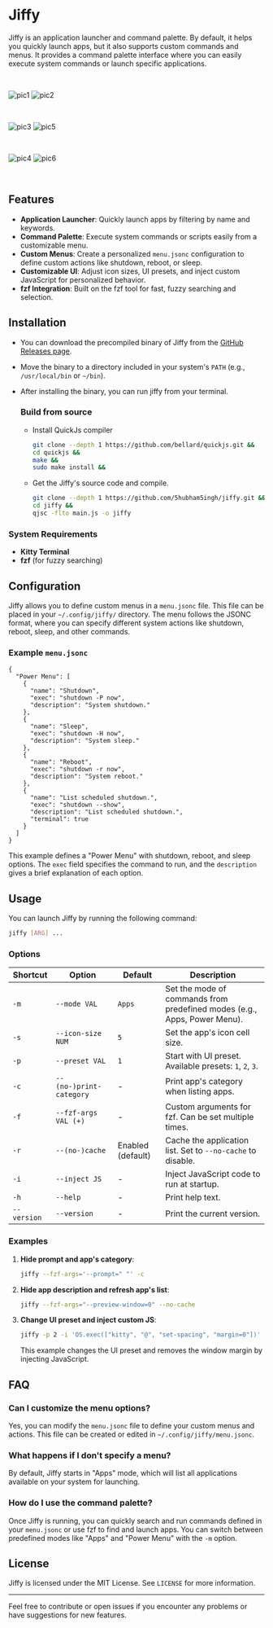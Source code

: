 
# Jiffy

Jiffy is an application launcher and command palette. By default, it helps you quickly launch apps, but it also supports custom commands and menus. It provides a command palette interface where you can easily execute system commands or launch specific applications.

<br>

![pic1](https://github.com/user-attachments/assets/fb58cd8a-eecb-415b-b60d-d5f6121ff3d2)
![pic2](https://github.com/user-attachments/assets/5860b98b-a35c-492f-aa33-7c0e95501e5c)

<br>

![pic3](https://github.com/user-attachments/assets/924722ab-d423-4f21-b59a-1a9ba6d9ce63)
![pic5](https://github.com/user-attachments/assets/801d6bee-7f2f-4b57-83a4-a7196115cf4c)

<br>

![pic4](https://github.com/user-attachments/assets/e5dda50a-74f9-4794-874f-3c7dd708c50f)
![pic6](https://github.com/user-attachments/assets/765cbf90-f7b8-479f-8688-ef904c98e7e4)

<br>

## Features

- **Application Launcher**: Quickly launch apps by filtering by name and keywords.
- **Command Palette**: Execute system commands or scripts easily from a customizable menu.
- **Custom Menus**: Create a personalized `menu.jsonc` configuration to define custom actions like shutdown, reboot, or sleep.
- **Customizable UI**: Adjust icon sizes, UI presets, and inject custom JavaScript for personalized behavior.
- **fzf Integration**: Built on the fzf tool for fast, fuzzy searching and selection.

## Installation

- You can download the precompiled binary of Jiffy from the [GitHub Releases page](https://github.com/5hubham5ingh/jiffy/releases).

- Move the binary to a directory included in your system's `PATH` (e.g., `/usr/local/bin` or `~/bin`).

- After installing the binary, you can run jiffy from your terminal.

  ### Build from source
  - Install QuickJs compiler
    ```bash
    git clone --depth 1 https://github.com/bellard/quickjs.git &&
    cd quickjs &&
    make &&
    sudo make install &&
    ```
  - Get the Jiffy's source code and compile.
    ```bash
    git clone --depth 1 https://github.com/5hubham5ingh/jiffy.git &&
    cd jiffy &&
    qjsc -flto main.js -o jiffy
    ```

### System Requirements

- **Kitty Terminal**
- **fzf** (for fuzzy searching)

## Configuration

Jiffy allows you to define custom menus in a `menu.jsonc` file. This file can be placed in your `~/.config/jiffy/` directory. The menu follows the JSONC format, where you can specify different system actions like shutdown, reboot, sleep, and other commands.

### Example `menu.jsonc`

```jsonc
{
  "Power Menu": [
    {
      "name": "Shutdown",
      "exec": "shutdown -P now",
      "description": "System shutdown."
    },
    {
      "name": "Sleep",
      "exec": "shutdown -H now",
      "description": "System sleep."
    },
    {
      "name": "Reboot",
      "exec": "shutdown -r now",
      "description": "System reboot."
    },
    {
      "name": "List scheduled shutdown.",
      "exec": "shutdown --show",
      "description": "List scheduled shutdown.",
      "terminal": true
    }
  ]
}
```

This example defines a "Power Menu" with shutdown, reboot, and sleep options. The `exec` field specifies the command to run, and the `description` gives a brief explanation of each option.

## Usage

You can launch Jiffy by running the following command:

```bash
jiffy [ARG] ...
```

### Options

|   Shortcut          |  Option      | Default                                                   | Description                                                |
| ------------------------- | -------- | --------------------------------------------------------- | ---------------------------------------------------------- |
| `-m`| `--mode VAL`                  | `Apps`                                                    | Set the mode of commands from predefined modes (e.g., Apps, Power Menu). |
| `-s`| `--icon-size NUM`            | `5`                                                        | Set the app's icon cell size.                              |
| `-p`| `--preset VAL`               | `1`                                                        | Start with UI preset. Available presets: `1`, `2`, `3`.     |
| `-c`| `--(no-)print-category`        | -                                                         | Print app's category when listing apps.                    |
| `-f`| `--fzf-args VAL (+)`         | -                                                         | Custom arguments for fzf. Can be set multiple times.       |
| `-r`| `--(no-)cache`              | Enabled (default)                                         | Cache the application list. Set to `--no-cache` to disable.|
| `-i`| `--inject JS`                | -                                                         | Inject JavaScript code to run at startup.                  |
| `-h`             | `--help` | -                                                         | Print help text.                                           |
| `--version`                | `--version` | -                                                      | Print the current version.                                 |

### Examples

1. **Hide prompt and app's category**:

   ```bash
   jiffy --fzf-args='--prompt=" "' -c
   ```

2. **Hide app description and refresh app's list**:

   ```bash
   jiffy --fzf-args="--preview-window=0" --no-cache
   ```

3. **Change UI preset and inject custom JS**:

   ```bash
   jiffy -p 2 -i 'OS.exec(["kitty", "@", "set-spacing", "margin=0"])'
   ```

   This example changes the UI preset and removes the window margin by injecting JavaScript.

## FAQ

### Can I customize the menu options?

Yes, you can modify the `menu.jsonc` file to define your custom menus and actions. This file can be created or edited in `~/.config/jiffy/menu.jsonc`.

### What happens if I don't specify a menu?

By default, Jiffy starts in "Apps" mode, which will list all applications available on your system for launching.

### How do I use the command palette?

Once Jiffy is running, you can quickly search and run commands defined in your `menu.jsonc` or use fzf to find and launch apps. You can switch between predefined modes like "Apps" and "Power Menu" with the `-m` option.

## License

Jiffy is licensed under the MIT License. See `LICENSE` for more information.

---

Feel free to contribute or open issues if you encounter any problems or have suggestions for new features.
